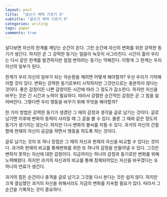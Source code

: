 ```yaml
---
layout: post
title:  "글쓰기 체력 기르기 9"
subtitle: "글쓰기 체력 기르기 9"
categories: writing
tags: paper
comments: true
---
```


살다보면 자신의 한계를 깨닫는 순간이 온다. 그런 순간에 자신의 변화를 위한 강력한 동기가 생긴다. 하지만 곧 그 강력한 동기는 얼음이 녹듯이 사그라진다. 시간이 흘러 우리는 다시 같은 한계를 발견하지만 점점 변하려는 동기는 약해진다. 이렇게 그 한계는 우리 자신의 일부가 된다.

한계가 우리 자신의 일부가 되는 악순환을 깨려면 어떻게 해야할까? 우선 우리가 기억해야할 것이 있다. 변화는 강력한 동기로부터 시작하지만 그것만으로는 충분하지 않다는 것이다. 좋은 감정이든 나쁜 감정이든 시간에 따라 그 정도가 감소한다. 하지만 자신을 바꾸는 것은 긴 시간과 노력이 필요하다. 따라서 강렬한 순간적인 감정은 곧 그 힘을 잃어버린다. 그렇다면 우리 행동을 바꾸기 위해 무엇을 해야할까?

한 가지 방법은 강력한 동기가 생겼던 그 때의 감정과 생각을 글로 남기는 것이다. 글로 남기면 이후에 변화의 동력이 사라질 때 그 글을 볼 수 있다. 물론 그 때와 같은 정도의 동기가 생기지는 않는다. 하지만 다시 변화의 불씨를 지필 수 있다. 과거의 자신의 간절함에 현재의 자신이 공감을 하면서 행동을 하도록 하는 것이다.

글로 남기는 것의 또 하나 장점은 그 때의 자신과 현재의 자신을 비교할 수 있다는 것이다. 과거와 현재의 비교를 통해변화를 위한 또 하나의 감정을 만들어낼 수 있다. 그것은 변하지 못하는 자신에 대한 감정이다. 지금까지는 하나의 감정과 동기로만 변화를 위해 노력해왔다. 하지만 과거의 자신과의 비교를 통해 정체되어있는 자신을 바꾸겠다는 또 하나의 연료가 생긴다.

과거의 힘든 순간이나 충격을 글로 남기고 그것을 다시 본다는 것은 쉽지 않다. 하지만 크게 결심했던 과거의 자신을 위해서라도 지금의 변화를 지속할 필요가 있다. 따라서 그 순간을 기록하는 것이 중요하다.